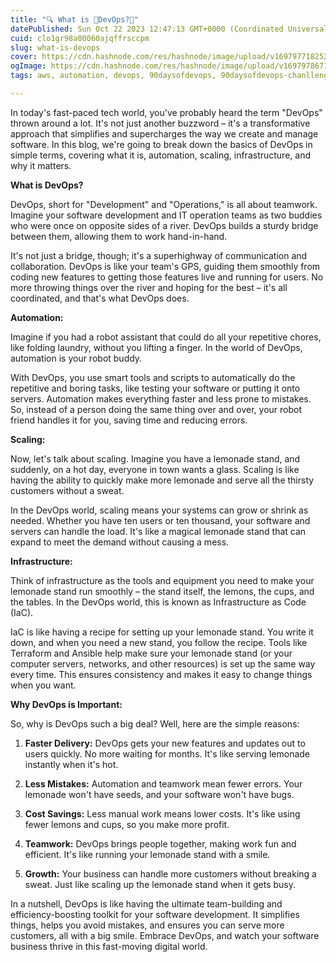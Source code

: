 ```yaml
---
title: "🔍 What is 🚀DevOps?🚀"
datePublished: Sun Oct 22 2023 12:47:13 GMT+0000 (Coordinated Universal Time)
cuid: clo1gr98a00060ajqffrsccpm
slug: what-is-devops
cover: https://cdn.hashnode.com/res/hashnode/image/upload/v1697977182524/56a200e5-b869-4aa7-889d-1c308a0961db.jpeg
ogImage: https://cdn.hashnode.com/res/hashnode/image/upload/v1697978671021/b8654d81-3c32-4266-bf36-0824c34936e8.jpeg
tags: aws, automation, devops, 90daysofdevops, 90daysofdevops-chanllenge

---
```


In today's fast-paced tech world, you've probably heard the term "DevOps" thrown around a lot. It's not just another buzzword – it's a transformative approach that simplifies and supercharges the way we create and manage software. In this blog, we're going to break down the basics of DevOps in simple terms, covering what it is, automation, scaling, infrastructure, and why it matters.

**What is DevOps?**

DevOps, short for "Development" and "Operations," is all about teamwork. Imagine your software development and IT operation teams as two buddies who were once on opposite sides of a river. DevOps builds a sturdy bridge between them, allowing them to work hand-in-hand.

It's not just a bridge, though; it's a superhighway of communication and collaboration. DevOps is like your team's GPS, guiding them smoothly from coding new features to getting those features live and running for users. No more throwing things over the river and hoping for the best – it's all coordinated, and that's what DevOps does.

**Automation:**

Imagine if you had a robot assistant that could do all your repetitive chores, like folding laundry, without you lifting a finger. In the world of DevOps, automation is your robot buddy.

With DevOps, you use smart tools and scripts to automatically do the repetitive and boring tasks, like testing your software or putting it onto servers. Automation makes everything faster and less prone to mistakes. So, instead of a person doing the same thing over and over, your robot friend handles it for you, saving time and reducing errors.

**Scaling:**

Now, let's talk about scaling. Imagine you have a lemonade stand, and suddenly, on a hot day, everyone in town wants a glass. Scaling is like having the ability to quickly make more lemonade and serve all the thirsty customers without a sweat.

In the DevOps world, scaling means your systems can grow or shrink as needed. Whether you have ten users or ten thousand, your software and servers can handle the load. It's like a magical lemonade stand that can expand to meet the demand without causing a mess.

**Infrastructure:**

Think of infrastructure as the tools and equipment you need to make your lemonade stand run smoothly – the stand itself, the lemons, the cups, and the tables. In the DevOps world, this is known as Infrastructure as Code (IaC).

IaC is like having a recipe for setting up your lemonade stand. You write it down, and when you need a new stand, you follow the recipe. Tools like Terraform and Ansible help make sure your lemonade stand (or your computer servers, networks, and other resources) is set up the same way every time. This ensures consistency and makes it easy to change things when you want.

**Why DevOps is Important:**

So, why is DevOps such a big deal? Well, here are the simple reasons:

1. **Faster Delivery:** DevOps gets your new features and updates out to users quickly. No more waiting for months. It's like serving lemonade instantly when it's hot.
    
2. **Less Mistakes:** Automation and teamwork mean fewer errors. Your lemonade won't have seeds, and your software won't have bugs.
    
3. **Cost Savings:** Less manual work means lower costs. It's like using fewer lemons and cups, so you make more profit.
    
4. **Teamwork:** DevOps brings people together, making work fun and efficient. It's like running your lemonade stand with a smile.
    
5. **Growth:** Your business can handle more customers without breaking a sweat. Just like scaling up the lemonade stand when it gets busy.
    

In a nutshell, DevOps is like having the ultimate team-building and efficiency-boosting toolkit for your software development. It simplifies things, helps you avoid mistakes, and ensures you can serve more customers, all with a big smile. Embrace DevOps, and watch your software business thrive in this fast-moving digital world.